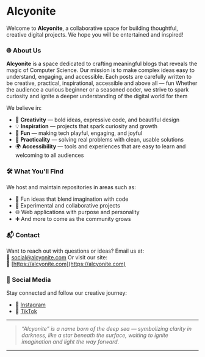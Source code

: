 # Alcyonite
Welcome to **Alcyonite**, a collaborative space for building thoughtful, creative digital projects. We hope you will be entertained and inspired!

### 🌐 About Us
**Alcyonite** is a space dedicated to crafting meaningful blogs that reveals the magic of Computer Science. Our mission is to make complex ideas easy to understand, engaging, and accessible. Each posts are carefully written to be creative, practical, inspirational, accessible and above all — fun Whether the audience a curious beginner or a seasoned coder, we strive to spark curiosity and ignite a deeper understanding of the digital world for them

We believe in:
- 🎨 **Creativity** — bold ideas, expressive code, and beautiful design
- 💡 **Inspiration** — projects that spark curiosity and growth
- 🎈 **Fun** — making tech playful, engaging, and joyful
- 🔧 **Practicality** — solving real problems with clean, usable solutions
- 🌍 **Accessibility** — tools and experiences that are easy to learn and welcoming to all audiences  

### 🛠️ What You'll Find
We host and maintain repositories in areas such as:
- 💭 Fun ideas that blend imagination with code  
- 🧪 Experimental and collaborative projects  
- 🌐 Web applications with purpose and personality  
- ➕ And more to come as the community grows 

### 📬 Contact
Want to reach out with questions or ideas? Email us at:  
📧 social@alcyonite.com
Or visit our site:  
🔗 [https://alcyonite.com](https://alcyonite.com)

### 📱 Social Media
Stay connected and follow our creative journey:
- 📸 [Instagram](https://www.instagram.com/thealcyonite)  
- 🎥 [TikTok](https://www.tiktok.com/@thealcyonite)


---
> *“Alcyonite” is a name born of the deep sea — symbolizing clarity in darkness, like a star beneath the surface, waiting to ignite imagination and light the way forward.*
---
